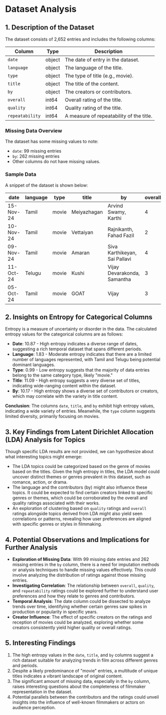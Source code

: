 # Dataset Analysis

## 1. Description of the Dataset

The dataset consists of 2,652 entries and includes the following columns:

| Column          | Type       | Description                               |
|-----------------|------------|-------------------------------------------|
| `date`          | object     | The date of entry in the dataset.        |
| `language`      | object     | The language of the title.                |
| `type`          | object     | The type of title (e.g., movie).        |
| `title`         | object     | The title of the content.                |
| `by`            | object     | The creators or contributors.            |
| `overall`       | int64     | Overall rating of the title.             |
| `quality`       | int64     | Quality rating of the title.              |
| `repeatability` | int64     | A measure of repeatability of the title. |

### Missing Data Overview

The dataset has some missing values to note:
- `date`: 99 missing entries
- `by`: 262 missing entries
- Other columns do not have missing values.

### Sample Data 

A snippet of the dataset is shown below:

| date       | language | type  | title          | by                                   | overall | quality | repeatability |
|------------|----------|-------|----------------|--------------------------------------|---------|---------|---------------|
| 15-Nov-24  | Tamil    | movie | Meiyazhagan    | Arvind Swamy, Karthi                | 4       | 5       | 1             |
| 10-Nov-24  | Tamil    | movie | Vettaiyan      | Rajnikanth, Fahad Fazil             | 2       | 2       | 1             |
| 09-Nov-24  | Tamil    | movie | Amaran         | Siva Karthikeyan, Sai Pallavi       | 4       | 4       | 1             |
| 11-Oct-24  | Telugu   | movie | Kushi          | Vijay Devarakonda, Samantha         | 3       | 3       | 1             |
| 05-Oct-24  | Tamil    | movie | GOAT           | Vijay                                | 3       | 3       | 1             |

## 2. Insights on Entropy for Categorical Columns

Entropy is a measure of uncertainty or disorder in the data. The calculated entropy values for the categorical columns are as follows:

- **Date**: 10.87 - High entropy indicates a diverse range of dates, suggesting a rich temporal dataset that spans different periods.
- **Language**: 1.83 - Moderate entropy indicates that there are a limited number of languages represented, with Tamil and Telugu being potential dominant languages.
- **Type**: 0.99 - Low entropy suggests that the majority of data entries belong to the same category type, likely "movie."
- **Title**: 11.09 - High entropy suggests a very diverse set of titles, indicating wide-ranging content within the dataset.
- **By**: 10.17 - High entropy shows a diverse set of contributors or creators, which may correlate with the variety in title content.

**Conclusion**: The columns `date`, `title`, and `by` exhibit high entropy values, indicating a wide variety of entries. Meanwhile, the `type` column suggests limited diversity, primarily focusing on movies.

## 3. Key Findings from Latent Dirichlet Allocation (LDA) Analysis for Topics

Though specific LDA results are not provided, we can hypothesize about what interesting topics might emerge:

- The LDA topics could be categorized based on the genre of movies based on the titles. Given the high entropy in titles, the LDA model could uncover distinct themes or genres prevalent in this dataset, such as romance, action, or drama.
- The language and the contributors (by) might also influence these topics. It could be expected to find certain creators linked to specific genres or themes, which could be corroborated by the overall and quality ratings associated with their works.
- An exploration of clustering based on `quality` ratings and `overall` ratings alongside topics derived from LDA might also yield seen correlations or patterns, revealing how user preferences are aligned with specific genres or styles in filmmaking.

## 4. Potential Observations and Implications for Further Analysis

- **Exploration of Missing Data**: With 99 missing date entries and 262 missing entries in the `by` column, there is a need for imputation methods or analysis techniques to handle missing values effectively. This could involve analyzing the distribution of ratings against those missing entries.
- **Investigating Correlation**: The relationship between `overall`, `quality`, and `repeatability` ratings could be explored further to understand user preferences and how they relate to genres and contributors.
- **Temporal Analysis**: The date column could be dissected to analyze trends over time, identifying whether certain genres saw spikes in production or popularity in specific years.
- **Creator Influence**: The effect of specific creators on the ratings and reception of movies could be analyzed, exploring whether some creators consistently yield higher quality or overall ratings.

## 5. Interesting Findings

1. The high entropy values in the `date`, `title`, and `by` columns suggest a rich dataset suitable for analyzing trends in film across different genres and periods.
2. Despite a likely predominance of "movie" entries, a multitude of unique titles indicates a vibrant landscape of original content.
3. The significant amount of missing data, especially in the `by` column, raises interesting questions about the completeness of filmmaker representation in the dataset.
4. Potential parallels between the contributors and the ratings could unveil insights into the influence of well-known filmmakers or actors on audience perception.
